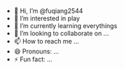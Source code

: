 - 👋 Hi, I’m @fuqiang2544
- 👀 I’m interested in play
- 🌱 I’m currently learning everythings
- 💞️ I’m looking to collaborate on ...
- 📫 How to reach me ...
- 😄 Pronouns: ...
- ⚡ Fun fact: ...

<!---
fuqiang2544/fuqiang2544 is a ✨ special ✨ repository because its `README.md` (this file) appears on your GitHub profile.
You can click the Preview link to take a look at your changes.
--->
